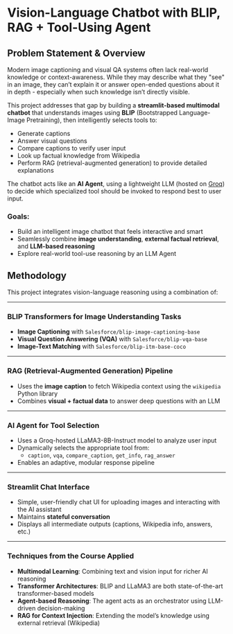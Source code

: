# Vision-Language Chatbot with BLIP, RAG + Tool-Using Agent

## Problem Statement & Overview

Modern image captioning and visual QA systems often lack real-world knowledge or context-awareness. While they may describe what they "see" in an image, they can’t explain it or answer open-ended questions about it in depth - especially when such knowledge isn’t directly visible.

This project addresses that gap by building a **streamlit-based multimodal chatbot** that understands images using **BLIP** (Bootstrapped Language-Image Pretraining), then intelligently selects tools to:
- Generate captions
- Answer visual questions
- Compare captions to verify user input
- Look up factual knowledge from Wikipedia
- Perform RAG (retrieval-augmented generation) to provide detailed explanations

The chatbot acts like an **AI Agent**, using a lightweight LLM (hosted on [Groq](https://groq.com/)) to decide which specialized tool should be invoked to respond best to user input.

### Goals:
- Build an intelligent image chatbot that feels interactive and smart
- Seamlessly combine **image understanding**, **external factual retrieval**, and **LLM-based reasoning**
- Explore real-world tool-use reasoning by an LLM Agent


## Methodology

This project integrates vision-language reasoning using a combination of:

---

### BLIP Transformers for Image Understanding Tasks

- **Image Captioning** with `Salesforce/blip-image-captioning-base`
- **Visual Question Answering (VQA)** with `Salesforce/blip-vqa-base`
- **Image-Text Matching** with `Salesforce/blip-itm-base-coco`

---

### RAG (Retrieval-Augmented Generation) Pipeline

- Uses the **image caption** to fetch Wikipedia context using the `wikipedia` Python library
- Combines **visual + factual data** to answer deep questions with an LLM

---

### AI Agent for Tool Selection

- Uses a Groq-hosted LLaMA3-8B-Instruct model to analyze user input
- Dynamically selects the appropriate tool from:
  - `caption`, `vqa`, `compare_caption`, `get_info`, `rag_answer`
- Enables an adaptive, modular response pipeline

---

### Streamlit Chat Interface

- Simple, user-friendly chat UI for uploading images and interacting with the AI assistant
- Maintains **stateful conversation**
- Displays all intermediate outputs (captions, Wikipedia info, answers, etc.)

---

### Techniques from the Course Applied

- **Multimodal Learning**: Combining text and vision input for richer AI reasoning
- **Transformer Architectures**: BLIP and LLaMA3 are both state-of-the-art transformer-based models
- **Agent-based Reasoning**: The agent acts as an orchestrator using LLM-driven decision-making
- **RAG for Context Injection**: Extending the model’s knowledge using external retrieval (Wikipedia)

